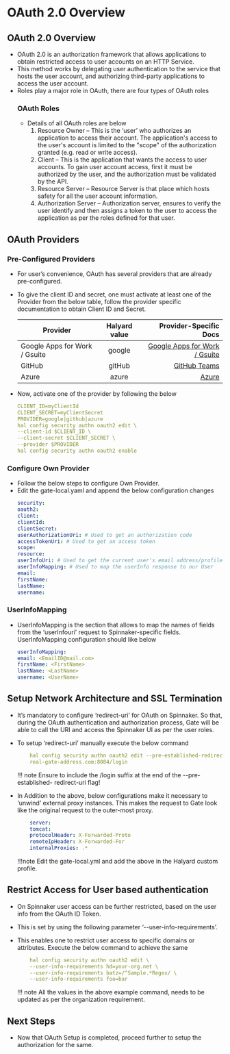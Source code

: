# OAuth 2.0 Overview
## OAuth 2.0 Overview
* OAuth 2.0 is an authorization framework that allows applications to obtain restricted access to
user accounts on an HTTP Service.
* This method works by delegating user authentication to the service that hosts the user account,
and authorizing third-party applications to access the user account.
* Roles play a major role in OAuth, there are four types of OAuth roles
	### OAuth Roles
	* Details of all OAuth roles are below
		1. Resource Owner – This is the ‘user’ who authorizes an application to access their
		account. The application's access to the user's account is limited to the "scope"
		of the authorization granted (e.g. read or write access).
		2. Client – This is the application that wants the access to user accounts. To gain
		user account access, first it must be authorized by the user, and the
		authorization must be validated by the API.
		3. Resource Server – Resource Server is that place which hosts safety for all the
		user account information.
		4. Authorization Server – Authorization server, ensures to verify the user identify
		and then assigns a token to the user to access the application as per the roles
		defined for that user.
## OAuth Providers
### Pre-Configured Providers
* For user’s convenience, OAuth has several providers that are already pre-configured.
* To give the client ID and secret, one must activate at least one of the Provider from the
below table, follow the provider specific documentation to obtain Client ID and Secret.


	| Provider 							|      Halyard value 		| Provider-Specific Docs 																							|
	|---------- 						|:-------------:			| ------:				 																							|
	| Google Apps for  Work / Gsuite	| google					| [Google Apps for Work / Gsuite](https://www.spinnaker.io/setup/security/authentication/oauth/providers/google/) 	|    			
	|  		GitHub    					|  gitHub   				| [GitHub Teams](https://help.github.com/articles/authorizing-oauth-apps/)											|
	| Azure								|    azure   				| [Azure](https://docs.microsoft.com/en-gb/azure/active-directory/develop/v1-protocols-oauth-code)	 				|
	
* Now, activate one of the provider by following the below
	```yaml
	CLIENT_ID=myClientId
	CLIENT_SECRET=myClientSecret
	PROVIDER=google|github|azure
	hal config security authn oauth2 edit \
	--client-id $CLIENT_ID \
	--client-secret $CLIENT_SECRET \
	--provider $PROVIDER
	hal config security authn oauth2 enable
	```
### Configure Own Provider
* Follow the below steps to configure Own Provider.
* Edit the gate-local.yaml and append the below configuration changes
	```yaml
	security:
	oauth2:
	client:
	clientId:
	clientSecret:
	userAuthorizationUri: # Used to get an authorization code
	accessTokenUri: # Used to get an access token
	scope:
	resource:
	userInfoUri: # Used to get the current user's email address/profile
	userInfoMapping: # Used to map the userInfo response to our User
	email:
	firstName:
	lastName:
	username:
	```
### UserInfoMapping
* UserInfoMapping is the section that allows to map the names of fields from the
‘userInfouri’ request to Spinnaker-specific fields. UserInfoMapping configuration
should like below
	```yaml
	userInfoMapping:
	email: <EmailID@mail.com>
	firstName: <FirstName>
	lastName: <LastName>
	username: <UserName>
	```
## Setup Network Architecture and SSL Termination
* It’s mandatory to configure ‘redirect-uri’ for OAuth on Spinnaker. So that, during the
OAuth authentication and authorization process, Gate will be able to call the URI and
access the Spinnaker UI as per the user roles.

* To setup ‘redirect-uri’ manually execute the below command

	```yaml
		hal config security authn oauth2 edit --pre-established-redirect-uri https://my-
		real-gate-address.com:8084/login
	```
	!!! note
		Ensure to include the /login suffix at the end of the --pre-established-
			redirect-uri flag!

* In Addition to the above, below configurations make it necessary to ‘unwind’ external
proxy instances. This makes the request to Gate look like the original request to the
outer-most proxy.
	```yaml
		server:
		tomcat:
		protocolHeader: X-Forwarded-Proto
		remoteIpHeader: X-Forwarded-For
		internalProxies: .*
	```
	
	!!!note
		Edit the gate-local.yml and add the above in the Halyard custom profile.
		
## Restrict Access for User based authentication

* On Spinnaker user access can be further restricted, based on the user info from the
OAuth ID Token.
* This is set by using the following parameter ‘--user-info-requirements’.
* This enables one to restrict user access to specific domains or attributes. Execute the
below command to achieve the same
	```yaml
		hal config security authn oauth2 edit \
		--user-info-requirements hd=your-org.net \
		--user-info-requirements batz=/^Sample.*Regex/ \
		--user-info-requirements foo=bar
	```
	
				
	!!! note
		All the values in the above example command, needs to be updated
		as per the organization requirement.

## Next Steps
* Now that OAuth Setup is completed, proceed further to setup the authorization for the same.